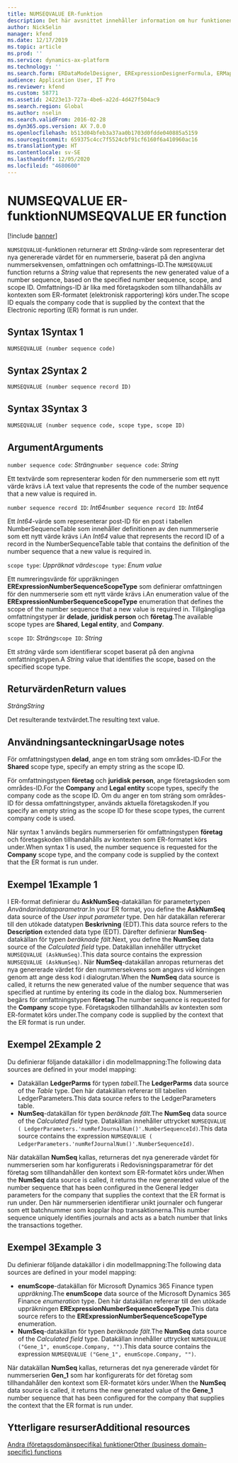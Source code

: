 ```yaml
---
title: NUMSEQVALUE ER-funktion
description: Det här avsnittet innehåller information om hur funktionen NUMSEQVALUE elektronisk rapportering (ER) används.
author: NickSelin
manager: kfend
ms.date: 12/17/2019
ms.topic: article
ms.prod: ''
ms.service: dynamics-ax-platform
ms.technology: ''
ms.search.form: ERDataModelDesigner, ERExpressionDesignerFormula, ERMappedFormatDesigner, ERModelMappingDesigner
audience: Application User, IT Pro
ms.reviewer: kfend
ms.custom: 58771
ms.assetid: 24223e13-727a-4be6-a22d-4d427f504ac9
ms.search.region: Global
ms.author: nselin
ms.search.validFrom: 2016-02-28
ms.dyn365.ops.version: AX 7.0.0
ms.openlocfilehash: b513d04bfeb3a37aa0b1703d0fdde040885a5159
ms.sourcegitcommit: 659375c4cc7f5524cbf91cf6160f6a410960ac16
ms.translationtype: HT
ms.contentlocale: sv-SE
ms.lasthandoff: 12/05/2020
ms.locfileid: "4680600"
---
```

# <a name="numseqvalue-er-function"></a><span data-ttu-id="e248c-103">NUMSEQVALUE ER-funktion</span><span class="sxs-lookup"><span data-stu-id="e248c-103">NUMSEQVALUE ER function</span></span>

[!include [banner](../includes/banner.md)]

<span data-ttu-id="e248c-104">`NUMSEQVALUE`-funktionen returnerar ett *Sträng*-värde som representerar det nya genererade värdet för en nummerserie, baserat på den angivna nummersekvensen, omfattningen och omfattnings-ID.</span><span class="sxs-lookup"><span data-stu-id="e248c-104">The `NUMSEQVALUE` function returns a *String* value that represents the new generated value of a number sequence, based on the specified number sequence, scope, and scope ID.</span></span> <span data-ttu-id="e248c-105">Omfattnings-ID är lika med företagskoden som tillhandahålls av kontexten som ER-formatet (elektronisk rapportering) körs under.</span><span class="sxs-lookup"><span data-stu-id="e248c-105">The scope ID equals the company code that is supplied by the context that the Electronic reporting (ER) format is run under.</span></span>

## <a name="syntax-1"></a><span data-ttu-id="e248c-106">Syntax 1</span><span class="sxs-lookup"><span data-stu-id="e248c-106">Syntax 1</span></span>

```vb
NUMSEQVALUE (number sequence code)
```

## <a name="syntax-2"></a><span data-ttu-id="e248c-107">Syntax 2</span><span class="sxs-lookup"><span data-stu-id="e248c-107">Syntax 2</span></span>

```vb
NUMSEQVALUE (number sequence record ID)
```

## <a name="syntax-3"></a><span data-ttu-id="e248c-108">Syntax 3</span><span class="sxs-lookup"><span data-stu-id="e248c-108">Syntax 3</span></span>

```vb
NUMSEQVALUE (number sequence code, scope type, scope ID)
```

## <a name="arguments"></a><span data-ttu-id="e248c-109">Argument</span><span class="sxs-lookup"><span data-stu-id="e248c-109">Arguments</span></span>

<span data-ttu-id="e248c-110">`number sequence code`: *Sträng*</span><span class="sxs-lookup"><span data-stu-id="e248c-110">`number sequence code`: *String*</span></span>

<span data-ttu-id="e248c-111">Ett textvärde som representerar koden för den nummerserie som ett nytt värde krävs i.</span><span class="sxs-lookup"><span data-stu-id="e248c-111">A text value that represents the code of the number sequence that a new value is required in.</span></span>

<span data-ttu-id="e248c-112">`number sequence record ID`: *Int64*</span><span class="sxs-lookup"><span data-stu-id="e248c-112">`number sequence record ID`: *Int64*</span></span>

<span data-ttu-id="e248c-113">Ett *Int64*-värde som representerar post-ID för en post i tabellen NumberSequenceTable som innehåller definitionen av den nummerserie som ett nytt värde krävs i.</span><span class="sxs-lookup"><span data-stu-id="e248c-113">An *Int64* value that represents the record ID of a record in the NumberSequenceTable table that contains the definition of the number sequence that a new value is required in.</span></span>

<span data-ttu-id="e248c-114">`scope type`: *Uppräknat värde*</span><span class="sxs-lookup"><span data-stu-id="e248c-114">`scope type`: *Enum value*</span></span>

<span data-ttu-id="e248c-115">Ett numreringsvärde för uppräkningen **ERExpressionNumberSequenceScopeType** som definierar omfattningen för den nummerserie som ett nytt värde krävs i.</span><span class="sxs-lookup"><span data-stu-id="e248c-115">An enumeration value of the **ERExpressionNumberSequenceScopeType** enumeration that defines the scope of the number sequence that a new value is required in.</span></span> <span data-ttu-id="e248c-116">Tillgängliga omfattningstyper är **delade**, **juridisk person** och **företag**.</span><span class="sxs-lookup"><span data-stu-id="e248c-116">The available scope types are **Shared**, **Legal entity**, and **Company**.</span></span>

<span data-ttu-id="e248c-117">`scope ID`: *Sträng*</span><span class="sxs-lookup"><span data-stu-id="e248c-117">`scope ID`: *String*</span></span>

<span data-ttu-id="e248c-118">Ett *sträng* värde som identifierar scopet baserat på den angivna omfattningstypen.</span><span class="sxs-lookup"><span data-stu-id="e248c-118">A *String* value that identifies the scope, based on the specified scope type.</span></span>

## <a name="return-values"></a><span data-ttu-id="e248c-119">Returvärden</span><span class="sxs-lookup"><span data-stu-id="e248c-119">Return values</span></span>

<span data-ttu-id="e248c-120">*Sträng*</span><span class="sxs-lookup"><span data-stu-id="e248c-120">*String*</span></span>

<span data-ttu-id="e248c-121">Det resulterande textvärdet.</span><span class="sxs-lookup"><span data-stu-id="e248c-121">The resulting text value.</span></span>

## <a name="usage-notes"></a><span data-ttu-id="e248c-122">Användningsanteckningar</span><span class="sxs-lookup"><span data-stu-id="e248c-122">Usage notes</span></span>

<span data-ttu-id="e248c-123">För omfattningstypen **delad**, ange en tom sträng som områdes-ID.</span><span class="sxs-lookup"><span data-stu-id="e248c-123">For the **Shared** scope type, specify an empty string as the scope ID.</span></span>

<span data-ttu-id="e248c-124">För omfattningstypen **företag** och **juridisk person**, ange företagskoden som områdes-ID.</span><span class="sxs-lookup"><span data-stu-id="e248c-124">For the **Company** and **Legal entity** scope types, specify the company code as the scope ID.</span></span> <span data-ttu-id="e248c-125">Om du anger en tom sträng som områdes-ID för dessa omfattningstyper, används aktuella företagskoden.</span><span class="sxs-lookup"><span data-stu-id="e248c-125">If you specify an empty string as the scope ID for these scope types, the current company code is used.</span></span>

<span data-ttu-id="e248c-126">När syntax 1 används begärs nummerserien för omfattningstypen **företag** och företagskoden tillhandahålls av kontexten som ER-formatet körs under.</span><span class="sxs-lookup"><span data-stu-id="e248c-126">When syntax 1 is used, the number sequence is requested for the **Company** scope type, and the company code is supplied by the context that the ER format is run under.</span></span>

## <a name="example-1"></a><span data-ttu-id="e248c-127">Exempel 1</span><span class="sxs-lookup"><span data-stu-id="e248c-127">Example 1</span></span>

<span data-ttu-id="e248c-128">I ER-format definierar du **AskNumSeq**-datakällan för parametertypen *Användarindataparametrar*.</span><span class="sxs-lookup"><span data-stu-id="e248c-128">In your ER format, you define the **AskNumSeq** data source of the *User input parameter* type.</span></span> <span data-ttu-id="e248c-129">Den här datakällan refererar till den utökade datatypen **Beskrivning** (EDT).</span><span class="sxs-lookup"><span data-stu-id="e248c-129">This data source refers to the **Description** extended data type (EDT).</span></span> <span data-ttu-id="e248c-130">Därefter definierar **NumSeq**-datakällan för typen *beräknade fält*.</span><span class="sxs-lookup"><span data-stu-id="e248c-130">Next, you define the **NumSeq** data source of the *Calculated field* type.</span></span> <span data-ttu-id="e248c-131">Datakällan innehåller uttrycket `NUMSEQVALUE (AskNumSeq)`.</span><span class="sxs-lookup"><span data-stu-id="e248c-131">This data source contains the expression `NUMSEQVALUE (AskNumSeq)`.</span></span> <span data-ttu-id="e248c-132">När **NumSeq**-datakällan anropas returneras det nya genererade värdet för den nummersekvens som angavs vid körningen genom att ange dess kod i dialogrutan.</span><span class="sxs-lookup"><span data-stu-id="e248c-132">When the **NumSeq** data source is called, it returns the new generated value of the number sequence that was specified at runtime by entering its code in the dialog box.</span></span> <span data-ttu-id="e248c-133">Nummerserien begärs för omfattningstypen **företag**.</span><span class="sxs-lookup"><span data-stu-id="e248c-133">The number sequence is requested for the **Company** scope type.</span></span> <span data-ttu-id="e248c-134">Företagskoden tillhandahålls av kontexten som ER-formatet körs under.</span><span class="sxs-lookup"><span data-stu-id="e248c-134">The company code is supplied by the context that the ER format is run under.</span></span>

## <a name="example-2"></a><span data-ttu-id="e248c-135">Exempel 2</span><span class="sxs-lookup"><span data-stu-id="e248c-135">Example 2</span></span>

<span data-ttu-id="e248c-136">Du definierar följande datakällor i din modellmappning:</span><span class="sxs-lookup"><span data-stu-id="e248c-136">The following data sources are defined in your model mapping:</span></span>

- <span data-ttu-id="e248c-137">Datakällan **LedgerParms** för typen *tabell*.</span><span class="sxs-lookup"><span data-stu-id="e248c-137">The **LedgerParms** data source of the *Table* type.</span></span> <span data-ttu-id="e248c-138">Den här datakällan refererar till tabellen LedgerParameters.</span><span class="sxs-lookup"><span data-stu-id="e248c-138">This data source refers to the LedgerParameters table.</span></span>
- <span data-ttu-id="e248c-139">**NumSeq**-datakällan för typen *beräknade fält*.</span><span class="sxs-lookup"><span data-stu-id="e248c-139">The **NumSeq** data source of the *Calculated field* type.</span></span> <span data-ttu-id="e248c-140">Datakällan innehåller uttrycket `NUMSEQVALUE ( LedgerParameters.'numRefJournalNum()'.NumberSequenceId)`.</span><span class="sxs-lookup"><span data-stu-id="e248c-140">This data source contains the expression `NUMSEQVALUE ( LedgerParameters.'numRefJournalNum()'.NumberSequenceId)`.</span></span>

<span data-ttu-id="e248c-141">När datakällan **NumSeq** kallas, returneras det nya genererade värdet för nummerserien som har konfigurerats i Redovisningsparametrar för det företag som tillhandahåller den kontext som ER-formatet körs under.</span><span class="sxs-lookup"><span data-stu-id="e248c-141">When the **NumSeq** data source is called, it returns the new generated value of the number sequence that has been configured in the General ledger parameters for the company that supplies the context that the ER format is run under.</span></span> <span data-ttu-id="e248c-142">Den här nummerserien identifierar unikt journaler och fungerar som ett batchnummer som kopplar ihop transaktionerna.</span><span class="sxs-lookup"><span data-stu-id="e248c-142">This number sequence uniquely identifies journals and acts as a batch number that links the transactions together.</span></span>

## <a name="example-3"></a><span data-ttu-id="e248c-143">Exempel 3</span><span class="sxs-lookup"><span data-stu-id="e248c-143">Example 3</span></span>

<span data-ttu-id="e248c-144">Du definierar följande datakällor i din modellmappning:</span><span class="sxs-lookup"><span data-stu-id="e248c-144">The following data sources are defined in your model mapping:</span></span>

- <span data-ttu-id="e248c-145">**enumScope**-datakällan för Microsoft Dynamics 365 Finance typen *uppräkning*.</span><span class="sxs-lookup"><span data-stu-id="e248c-145">The **enumScope** data source of the Microsoft Dynamics 365 Finance *enumeration* type.</span></span> <span data-ttu-id="e248c-146">Den här datakällan refererar till den utökade uppräkningen **ERExpressionNumberSequenceScopeType**.</span><span class="sxs-lookup"><span data-stu-id="e248c-146">This data source refers to the **ERExpressionNumberSequenceScopeType** enumeration.</span></span>
- <span data-ttu-id="e248c-147">**NumSeq**-datakällan för typen *beräknade fält*.</span><span class="sxs-lookup"><span data-stu-id="e248c-147">The **NumSeq** data source of the *Calculated field* type.</span></span> <span data-ttu-id="e248c-148">Datakällan innehåller uttrycket `NUMSEQVALUE ("Gene_1", enumScope.Company, "")`.</span><span class="sxs-lookup"><span data-stu-id="e248c-148">This data source contains the expression `NUMSEQVALUE ("Gene_1", enumScope.Company, "")`.</span></span>

<span data-ttu-id="e248c-149">När datakällan **NumSeq** kallas, returneras det nya genererade värdet för nummerserien **Gen\_1** som har konfigurerats för det företag som tillhandahåller den kontext som ER-formatet körs under.</span><span class="sxs-lookup"><span data-stu-id="e248c-149">When the **NumSeq** data source is called, it returns the new generated value of the **Gene\_1** number sequence that has been configured for the company that supplies the context that the ER format is run under.</span></span>

## <a name="additional-resources"></a><span data-ttu-id="e248c-150">Ytterligare resurser</span><span class="sxs-lookup"><span data-stu-id="e248c-150">Additional resources</span></span>

[<span data-ttu-id="e248c-151">Andra (företagsdomänspecifika) funktioner</span><span class="sxs-lookup"><span data-stu-id="e248c-151">Other (business domain–specific) functions</span></span>](er-functions-category-other.md)
